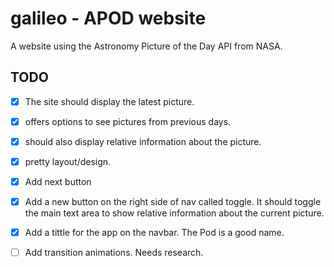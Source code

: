 # galileo - APOD website

A website using the Astronomy Picture of the Day API from NASA.

## TODO

- [x] The site should display the latest picture.
- [x] offers options to see pictures from previous days.
- [x] should also display relative information about the picture.
- [x] pretty layout/design.

- [x] Add next button
- [x] Add a new button on the right side of nav called toggle. It should
toggle the main text area to show relative information about the current picture.
- [x] Add a tittle for the app on the navbar. The Pod is a good name.

- [ ] Add transition animations. Needs research.
